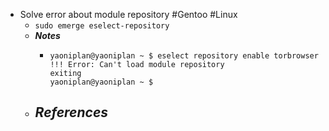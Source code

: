 - Solve error about module repository #Gentoo #Linux
	- `sudo emerge eselect-repository`
	- ***Notes***
		- ```
		  yaoniplan@yaoniplan ~ $ eselect repository enable torbrowser
		  !!! Error: Can't load module repository
		  exiting
		  yaoniplan@yaoniplan ~ $
		  ```
	- ***References***
		-